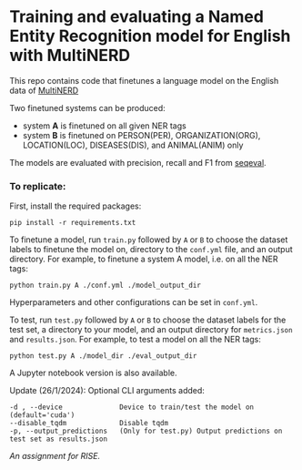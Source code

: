 # Training and evaluating a Named Entity Recognition model for English with MultiNERD

This repo contains code that finetunes a language model on the English data of [MultiNERD](<https://aclanthology.org/2022.findings-naacl.60.pdf>)

Two finetuned systems can be produced: 
* system **A** is finetuned on all given NER tags
* system **B** is finetuned on PERSON(PER), ORGANIZATION(ORG), LOCATION(LOC), DISEASES(DIS), and ANIMAL(ANIM) only

The models are evaluated with precision, recall and F1 from [seqeval](https://huggingface.co/spaces/evaluate-metric/seqeval/blob/main/seqeval.py).

### To replicate:

First, install the required packages:
```
pip install -r requirements.txt
```
To finetune a model, run `train.py` followed by 
`A` or `B` to choose the dataset labels to finetune the model on, 
directory to the `conf.yml` file, and
an output directory. 
For example, to finetune a system A model, i.e. on all the NER tags:
```
python train.py A ./conf.yml ./model_output_dir
```
Hyperparameters and other configurations can be set in `conf.yml`.

To test, run `test.py` followed by 
`A` or `B` to choose the dataset labels for the test set, 
a directory to your model, and 
an output directory for `metrics.json` and `results.json`. 
For example, to test a model on all the NER tags:
```
python test.py A ./model_dir ./eval_output_dir
```

A Jupyter notebook version is also available.

Update (26/1/2024): Optional CLI arguments added:
```
-d , --device              Device to train/test the model on (default='cuda')
--disable_tqdm             Disable tqdm
-p, --output_predictions   (Only for test.py) Output predictions on test set as results.json
```

*An assignment for RISE.*